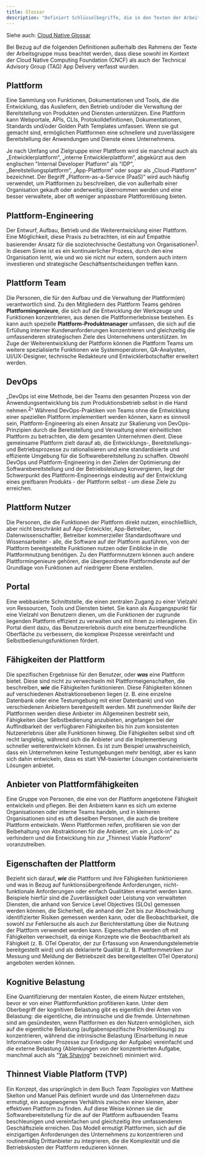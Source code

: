 ```yaml
---
title: Glossar
description: "Definiert Schlüsselbegriffe, die in den Texten der Arbeitsgruppe Plattformen verwendet werden."
---
```


Siehe auch: [Cloud Native Glossar](https://glossary.cncf.io/de/)

Bei Bezug auf die folgenden Definitionen außerhalb des Rahmens der Texte der Arbeitsgruppe muss beachtet werden, dass diese sowohl im Kontext der Cloud Native Computing Foundation (CNCF) als auch der Technical Advisory Group (TAG) App Delivery verfasst wurden. 

## Plattform
Eine Sammlung von Funktionen, Dokumentationen und Tools, die die Entwicklung, das Ausliefern, den Betrieb und/oder die Verwaltung der Bereitstellung von Produkten und Diensten unterstützen. Eine Plattform kann Webportale, APIs, CLIs, Protokolldefinitionen, Dokumentationen, Standards und/oder Golden Path Templates umfassen. Wenn sie gut gemacht sind, ermöglichen Plattformen eine schnellere und zuverlässigere Bereitstellung der Anwendungen und Dienste eines Unternehmens.

Je nach Umfang und Zielgruppe einer Plattform wird sie manchmal auch als „Entwicklerplattform“, „interne Entwicklerplattform“, abgekürzt aus dem englischen "Internal Developer Platform" als "IDP", „Bereitstellungsplattform“, „App-Plattform“ oder sogar als „Cloud-Plattform“ bezeichnet. Der Begriff „Platform-as-a-Service (PaaS)“ wird auch häufig verwendet, um Plattformen zu beschreiben, die von außerhalb einer Organisation gekauft oder anderweitig übernommen werden und eine besser verwaltete, aber oft weniger anpassbare Plattformlösung bieten.

## Plattform-Engineering
Der Entwurf, Aufbau, Betrieb und die Weiterentwicklung einer Plattform. Eine Möglichkeit, diese Praxis zu betrachten, ist ein auf Empathie basierender Ansatz für die soziotechnische Gestaltung von Organisationen<sup><a href="https://hazelweakly.me/talks/qcon-sf-2023/slides#22">1</a></sup>. In diesem Sinne ist es ein kontinuierlicher Prozess, durch den eine Organisation lernt, wie und wo sie nicht nur extern, sondern auch intern investieren und strategische Geschäftsentscheidungen treffen kann.

## Plattform Team

Die Personen, die für den Aufbau und die Verwaltung der Plattform(en) verantwortlich sind. Zu den Mitgliedern des Plattform Teams gehören **Plattformingenieure**, die sich auf die Entwicklung der Werkzeuge und Funktionen konzentrieren, aus denen die Plattformerlebnisse bestehen. Es kann auch spezielle **Plattform-Produktmanager** umfassen, die sich auf die Erfüllung interner Kundenanforderungen konzentrieren und gleichzeitig die umfassenderen strategischen Ziele des Unternehmens unterstützen. Im Zuge der Weiterentwicklung der Plattform können die Plattform Teams um weitere spezialisierte Funktionen wie Systemoperatoren, QA-Analysten, UI/UX-Designer, technische Redakteure und Entwicklerbotschafter erweitert werden.

## DevOps
„DevOps ist eine Methode, bei der Teams den gesamten Prozess von der Anwendungsentwicklung bis zum Produktionsbetrieb selbst in die Hand nehmen.<sup><a href="https://glossary.cncf.io/devops/">2</a></sup>" Während DevOps-Praktiken von Teams ohne die Entwicklung einer speziellen Plattform implementiert werden können, kann es sinnvoll sein, Plattform-Engineering als einen Ansatz zur Skalierung von DevOps-Prinzipien durch die Bereitstellung und Verwaltung einer einheitlichen Plattform zu betrachten, die dem gesamten Unternehmen dient. Diese gemeinsame Plattform zielt darauf ab, die Entwicklungs-, Bereitstellungs- und Betriebsprozesse zu rationalisieren und eine standardisierte und effiziente Umgebung für die Softwarebereitstellung zu schaffen. Obwohl DevOps und Plattform-Engineering in den Zielen der Optimierung der Softwarebereitstellung und der Betriebsleistung konvergieren, liegt der Schwerpunkt des Plattform-Engineerings eindeutig auf der Entwicklung eines greifbaren Produkts - der Plattform selbst - um diese Ziele zu erreichen.

## Plattform Nutzer
Die Personen, die die Funktionen der Plattform direkt nutzen, einschließlich, aber nicht beschränkt auf App-Entwickler, App-Betreiber, Datenwissenschaftler, Betreiber kommerzieller Standardsoftware und Wissensarbeiter - alle, die Software auf der Plattform ausführen, von der Plattform bereitgestellte Funktionen nutzen oder Einblicke in die Plattformnutzung benötigen. Zu den Plattformnutzern können auch andere Plattformingenieure gehören, die übergeordnete Plattformdienste auf der Grundlage von Funktionen auf niedrigerer Ebene erstellen.

## Portal
Eine webbasierte Schnittstelle, die einen zentralen Zugang zu einer Vielzahl von Ressourcen, Tools und Diensten bietet. Sie kann als Ausgangspunkt für eine Vielzahl von Benutzern dienen, um die Funktionen der zugrunde liegenden Plattform effizient zu verwalten und mit ihnen zu interagieren. Ein Portal dient dazu, das Benutzererlebnis durch eine benutzerfreundliche Oberfläche zu verbessern, die komplexe Prozesse vereinfacht und Selbstbedienungsfunktionen fördert. 

## Fähigkeiten der Plattform
Die spezifischen Ergebnisse für den Benutzer, oder **_was_** eine Plattform bietet. Diese sind nicht zu verwechseln mit Plattformeigenschaften, die beschreiben, **_wie_** die Fähigkeiten funktionieren. Diese Fähigkeiten können auf verschiedenen Abstraktionsebenen liegen (z. B. eine einzelne Datenbank oder eine Testumgebung mit einer Datenbank) und von verschiedenen Anbietern bereitgestellt werden. Mit zunehmender Reife der Plattformen werden diese Anbieter im Allgemeinen bestrebt sein, Fähigkeiten über Selbstbedienung anzubieten, angefangen bei der Auffindbarkeit der verfügbaren Fähigkeiten bis hin zum konsistenten Nutzererlebnis über alle Funktionen hinweg. Die Fähigkeiten selbst sind oft recht langlebig, während sich die Anbieter und die Implementierung schneller weiterentwickeln können. Es ist zum Beispiel unwahrscheinlich, dass ein Unternehmen keine Testumgebungen mehr benötigt, aber es kann sich dahin entwickeln, dass es statt VM-basierter Lösungen containerisierte Lösungen anbietet.

## Anbieter von Plattformfähigkeiten
Eine Gruppe von Personen, die eine von der Plattform angebotene Fähigkeit entwickeln und pflegen. Bei den Anbietern kann es sich um externe Organisationen oder interne Teams handeln, und in kleineren Organisationen sind es oft dieselben Personen, die auch die breitere Plattform entwickeln. Wenn Plattformen reifen, profitieren sie von der Beibehaltung von Abstraktionen für die Anbieter, um ein „Lock-in“ zu verhindern und die Entwicklung hin zur „Thinnest Viable Platform“ voranzutreiben.

## Eigenschaften der Plattform
Bezieht sich darauf, **_wie_** die Plattform und ihre Fähigkeiten funktionieren und was in Bezug auf funktionsübergreifende Anforderungen, nicht-funktionale Anforderungen oder einfach Qualitäten erwartet werden kann. Beispiele hierfür sind die Zuverlässigkeit oder Leistung von verwalteten Diensten, die anhand von Service Level Objectives (SLOs) gemessen werden können, die Sicherheit, die anhand der Zeit bis zur Abschwächung identifizierter Risiken gemessen werden kann, oder die Beobachtbarkeit, die sowohl zur Fehlersuche als auch zur Berichterstattung über die Nutzung der Plattform verwendet werden kann. Eigenschaften werden oft mit Fähigkeiten verwechselt, da einige Konzepte wie die Beobachtbarkeit als Fähigkeit (z. B. OTel Operator, der zur Erfassung von Anwendungstelemetrie bereitgestellt wird) und als deklarierte Qualität (z. B. Plattformmetriken zur Messung und Meldung der Betriebszeit des bereitgestellten OTel Operators) angeboten werden können.

## Kognitive Belastung
Eine Quantifizierung der mentalen Kosten, die einem Nutzer entstehen, bevor er von einer Plattformfunktion profitieren kann. Unter dem Oberbegriff der kognitiven Belastung gibt es eigentlich drei Arten von Belastung: die eigentliche, die intrinsische und die fremde. Unternehmen sind am gesündesten, wenn Plattformen es den Nutzern ermöglichen, sich auf die eigentliche Belastung (aufgabenspezifische Problemlösung) zu konzentrieren, während die intrinsische Belastung (Einarbeitung in neue Informationen oder Prozesse zur Erledigung der Aufgabe) vereinfacht und die externe Belastung (Ablenkungen von der konzentrierten Aufgabe, manchmal auch als “[Yak Shaving](https://en.wiktionary.org/wiki/yak_shaving#:~:text=yak%20shaving%20(uncountable),to%20solve%20a%20larger%20problem.)” bezeichnet) minimiert wird.

## Thinnest Viable Platform (TVP)
Ein Konzept, das ursprünglich in dem Buch _Team Topologies_ von Matthew Skelton und Manuel Pais definiert wurde und das Unternehmen dazu ermutigt, ein ausgewogenes Verhältnis zwischen einer kleinen, aber effektiven Plattform zu finden. Auf diese Weise können sie die Softwarebereitstellung für die auf der Plattform aufbauenden Teams beschleunigen und vereinfachen und gleichzeitig ihre umfassenderen Geschäftsziele erreichen. Das Modell ermutigt Plattformen, sich auf die einzigartigen Anforderungen des Unternehmens zu konzentrieren und routinemäßig Drittanbieter zu integrieren, die die Komplexität und die Betriebskosten der Plattform reduzieren können.
